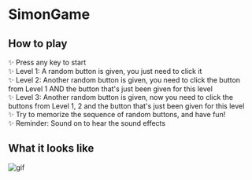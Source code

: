 # SimonGame

## How to play
✨  Press any key to start <br>
✨  Level 1: A random button is given, you just need to click it <br>
✨  Level 2: Another random button is given, you need to click the button from Level 1 AND the button that's just been given for this level <br>
✨  Level 3: Another random button is given, now you need to click the buttons from Level 1, 2 and the button that's just been given for this level <br>
✨  Try to memorize the sequence of random buttons, and have fun! <br>
✨  Reminder: Sound on to hear the sound effects

## What it looks like
![gif](simon.gif)
